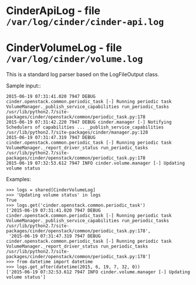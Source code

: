 CinderApiLog - file ``/var/log/cinder/cinder-api.log``
======================================================

CinderVolumeLog - file ``/var/log/cinder/volume.log``
=====================================================

This is a standard log parser based on the LogFileOutput class.

Sample input::

    2015-06-19 07:31:41.020 7947 DEBUG cinder.openstack.common.periodic_task [-] Running periodic task VolumeManager._publish_service_capabilities run_periodic_tasks /usr/lib/python2.7/site-packages/cinder/openstack/common/periodic_task.py:178
    2015-06-19 07:31:42.220 7947 DEBUG cinder.manager [-] Notifying Schedulers of capabilities ... _publish_service_capabilities /usr/lib/python2.7/site-packages/cinder/manager.py:128
    2015-06-19 07:31:47.319 7947 DEBUG cinder.openstack.common.periodic_task [-] Running periodic task VolumeManager._report_driver_status run_periodic_tasks /usr/lib/python2.7/site-packages/cinder/openstack/common/periodic_task.py:178
    2015-06-19 07:32:53.612 7947 INFO cinder.volume.manager [-] Updating volume status

Examples:

    >>> logs = shared[CinderVolumeLog]
    >>> 'Updating volume status' in logs
    True
    >>> logs.get('cinder.openstack.common.periodic_task')
    ['2015-06-19 07:31:41.020 7947 DEBUG cinder.openstack.common.periodic_task [-] Running periodic task VolumeManager._publish_service_capabilities run_periodic_tasks /usr/lib/python2.7/site-packages/cinder/openstack/common/periodic_task.py:178',
     '2015-06-19 07:31:47.319 7947 DEBUG cinder.openstack.common.periodic_task [-] Running periodic task VolumeManager._report_driver_status run_periodic_tasks /usr/lib/python2.7/site-packages/cinder/openstack/common/periodic_task.py:178']
    >>> from datetime import datetime
    >>> logs.get_after(datetime(2015, 6, 19, 7, 32, 0))
    ['2015-06-19 07:32:53.612 7947 INFO cinder.volume.manager [-] Updating volume status']